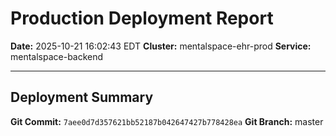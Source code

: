 # Production Deployment Report

**Date:** 2025-10-21 16:02:43 EDT
**Cluster:** mentalspace-ehr-prod
**Service:** mentalspace-backend

---

## Deployment Summary

**Git Commit:** `7aee0d7d357621bb52187b042647427b778428ea`
**Git Branch:** master

